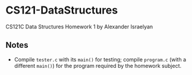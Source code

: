 # CS121-DataStructures
CS121C Data Structures Homework 1 by Alexander Israelyan
## Notes
* Compile `tester.c` with its `main()` for testing; compile `program.c` (with a different `main()`) for the program required by the homework subject.
